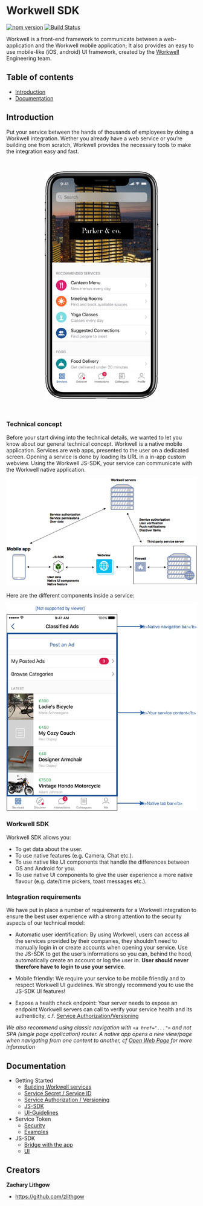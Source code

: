# Workwell SDK

[![npm version](https://img.shields.io/npm/v/workwell.svg)](https://www.npmjs.com/package/workwell)
[![Build Status](https://travis-ci.org/Workwell/workwell.svg?branch=master)](https://travis-ci.org/Workwell/workwell)

Workwell is a front-end framework to communicate between a web-application and the Workwell mobile application; It also provides an easy to use mobile-like (iOS, android) UI framework, created by the [Workwell](https://www.workwell.io) Engineering team.


## Table of contents

* [Introduction](#introduction)
* [Documentation](#documentation)


## Introduction

Put your service between the hands of thousands of employees by doing a Workwell integration. Wether you already have a web service or you’re building one from scratch, Workwell provides the necessary tools to make the integration easy and fast.

<br/>
<p align="center"><img src="docs/images/Phone@2x.png" alt="drawing" width="300px"/></p>
<br/>

### Technical concept

Before your start diving into the technical details, we wanted to let you know about our general technical concept. Workwell is a native mobile application. Services are web apps, presented to the user on a dedicated screen. Opening a service is done by loading its URL in a in-app custom webview. Using the Workwell JS-SDK, your service can communicate with the Workwell native application.


<img src="docs/images/architecture.png" alt="drawing" width="600px"/>

Here are the different components inside a service:

<img src="docs/images/service-components.svg" alt="drawing" width="600px"/>

### Workwell SDK

Workwell SDK allows you:

* To get data about the user.
* To use native features (e.g. Camera, Chat etc.).
* To use native like UI components that handle the differences between OS and Android for you.
* To use native UI components to give the user experience a more native flavour (e.g. date/time pickers, toast messages etc.).

### Integration requirements

We have put in place a number of requirements for a Workwell integration to ensure the best user experience with a strong attention to the security aspects of our technical model:

* Automatic user identification: By using Workwell, users can access all the services provided by their companies, they shouldn’t need to manually login in or create accounts when opening your service. Use the JS-SDK to get the user’s informations so you can, behind the hood, automatically create an account or log the user in. **User should never therefore have to login to use your service**.

* Mobile friendly: We require your service to be mobile friendly and to respect Workwell UI guidelines. We strongly recommend you to use the JS-SDK UI features!

* Expose a health check endpoint: Your server needs to expose an endpoint Workwell servers can call to verify your service health and its authenticity, c.f. [Service Authorization/Versioning](./service-authorization-versioning.md)

*We also recommend using classic navigation with `<a href="...">` and not SPA (single page application) router. A native app opens a new view/page when navigating from one content to another, cf [Open Web Page](../open-web-page.md) for more information*


## Documentation

* Getting Started 
    * [Building Workwell services](docs/getting-started/building-workwell-services.md)
    * [Service Secret / Service ID](docs/getting-started/service-secret-service-id.md)
    * [Service Authorization / Versioning](docs/getting-started/service-authorization-versioning.md)
    * [JS-SDK](docs/getting-started/js-sdk.md)
    * [UI-Guidelines](docs/getting-started/ui-guidelines.md)
* Service Token
    * [Security](docs/service-token/service-token-security.md)
    * [Examples](docs/service-token/service-token-examples.md) 
* JS-SDK
    * [Bridge with the app](docs/bridge/README.md)
    * [UI](docs/UI/README.md)


## Creators

**Zachary Lithgow**

* <https://github.com/zlithgow>
